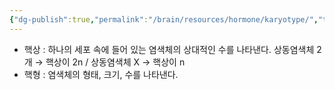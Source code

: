 ```yaml
---
{"dg-publish":true,"permalink":"/brain/resources/hormone/karyotype/","tags":["biology"]}
---
```


- 핵상 : 하나의 세포 속에 들어 있는 염색체의 상대적인 수를 나타낸다. 상동염색체 2개 → 핵상이 2n / 상동염색체 X → 핵상이 n
- 핵형 : 염색체의 형태, 크기, 수를 나타낸다.